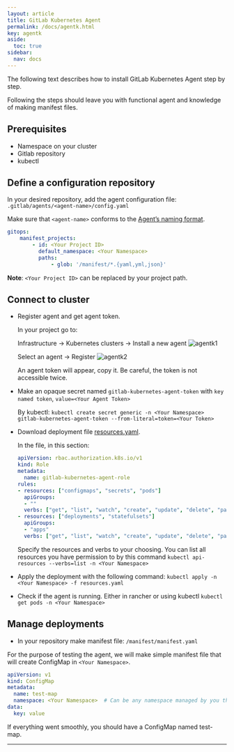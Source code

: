 ```yaml
---
layout: article
title: GitLab Kubernetes Agent
permalink: /docs/agentk.html
key: agentk
aside:
  toc: true
sidebar:
  nav: docs
---
```


The following text describes how to install GitLab Kubernetes Agent step by step.

Following the steps should leave you with functional agent and knowledge of making manifest files.

## Prerequisites
- Namespace on your cluster
- Gitlab repository
- kubectl


## Define a configuration repository

In your desired repository, add the agent configuration file: `.gitlab/agents/<agent-name>/config.yaml`

Make sure that `<agent-name>` conforms to the [Agent’s naming format](https://gitlab.com/gitlab-org/cluster-integration/gitlab-agent/-/blob/master/doc/identity_and_auth.md#agent-identity-and-name).

```yaml
gitops:
    manifest_projects:
        - id: <Your Project ID>
          default_namespace: <Your Namespace>
          paths:
              - glob: '/manifest/*.{yaml,yml,json}'
```

**Note**: `<Your Project ID>` can be replaced by your project path.


## Connect to cluster

- Register agent and get agent token.
  
  In your project go to: 
  
  Infrastructure -> Kubernetes clusters -> Install a new agent 
  ![agentk1](./gitops/git_agent/agentk1.png)
  
  Select an agent -> Register
  ![agentk2](./gitops/git_agent/agentk2.png)
  
  An agent token will appear, copy it. Be careful, the token is not accessible twice.
  
- Make an opaque secret named `gitlab-kubernetes-agent-token` with `key named token`, `value=<Your Agent Token>`
  
  By kubectl: `kubectl create secret generic -n <Your Namespace> gitlab-kubernetes-agent-token --from-literal=token=<Your Token>`

- Download deployment file [resources.yaml](deployments/resources.yaml).
  
  In the file, in this section:
  
  ```yaml
  apiVersion: rbac.authorization.k8s.io/v1
  kind: Role
  metadata:
    name: gitlab-kubernetes-agent-role
  rules:
  - resources: ["configmaps", "secrets", "pods"]
    apiGroups: 
    - ""
    verbs: ["get", "list", "watch", "create", "update", "delete", "patch"]
  - resources: ["deployments", "statefulsets"]
    apiGroups:
    - "apps"
    verbs: ["get", "list", "watch", "create", "update", "delete", "patch"]
  ```
  
  Specify the resources and verbs to your choosing. 
  You can list all resources you have permission to by this command `kubectl api-resources --verbs=list -n <Your Namespace>`

- Apply the deployment with the following command:
`kubectl apply -n <Your Namespace> -f resources.yaml`

- Check if the agent is running. Either in rancher or using kubectl `kubectl get pods -n <Your Namespace>`

## Manage deployments

- In your repository make manifest file: `/manifest/manifest.yaml`
 
 
For the purpose of testing the agent, we will make simple manifest file that will create ConfigMap in `<Your Namespace>`.

```yaml
apiVersion: v1
kind: ConfigMap
metadata:
  name: test-map
  namespace: <Your Namespace>  # Can be any namespace managed by you that the agent has access to.
data:
  key: value
```

If everything went smoothly, you should have a ConfigMap named test-map.
***
